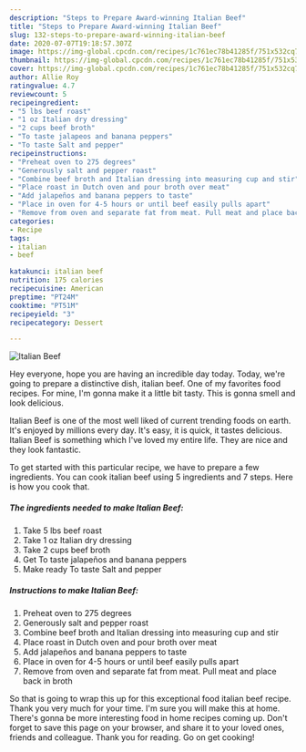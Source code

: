 ```yaml
---
description: "Steps to Prepare Award-winning Italian Beef"
title: "Steps to Prepare Award-winning Italian Beef"
slug: 132-steps-to-prepare-award-winning-italian-beef
date: 2020-07-07T19:18:57.307Z
image: https://img-global.cpcdn.com/recipes/1c761ec78b41285f/751x532cq70/italian-beef-recipe-main-photo.jpg
thumbnail: https://img-global.cpcdn.com/recipes/1c761ec78b41285f/751x532cq70/italian-beef-recipe-main-photo.jpg
cover: https://img-global.cpcdn.com/recipes/1c761ec78b41285f/751x532cq70/italian-beef-recipe-main-photo.jpg
author: Allie Roy
ratingvalue: 4.7
reviewcount: 5
recipeingredient:
- "5 lbs beef roast"
- "1 oz Italian dry dressing"
- "2 cups beef broth"
- "To taste jalapeos and banana peppers"
- "To taste Salt and pepper"
recipeinstructions:
- "Preheat oven to 275 degrees"
- "Generously salt and pepper roast"
- "Combine beef broth and Italian dressing into measuring cup and stir"
- "Place roast in Dutch oven and pour broth over meat"
- "Add jalapeños and banana peppers to taste"
- "Place in oven for 4-5 hours or until beef easily pulls apart"
- "Remove from oven and separate fat from meat. Pull meat and place back in broth"
categories:
- Recipe
tags:
- italian
- beef

katakunci: italian beef 
nutrition: 175 calories
recipecuisine: American
preptime: "PT24M"
cooktime: "PT51M"
recipeyield: "3"
recipecategory: Dessert

---
```



![Italian Beef](https://img-global.cpcdn.com/recipes/1c761ec78b41285f/751x532cq70/italian-beef-recipe-main-photo.jpg)

Hey everyone, hope you are having an incredible day today. Today, we're going to prepare a distinctive dish, italian beef. One of my favorites food recipes. For mine, I'm gonna make it a little bit tasty. This is gonna smell and look delicious.



Italian Beef is one of the most well liked of current trending foods on earth. It's enjoyed by millions every day. It's easy, it is quick, it tastes delicious. Italian Beef is something which I've loved my entire life. They are nice and they look fantastic.


To get started with this particular recipe, we have to prepare a few ingredients. You can cook italian beef using 5 ingredients and 7 steps. Here is how you cook that.

<!--inarticleads1-->

##### The ingredients needed to make Italian Beef:

1. Take 5 lbs beef roast
1. Take 1 oz Italian dry dressing
1. Take 2 cups beef broth
1. Get To taste jalapeños and banana peppers
1. Make ready To taste Salt and pepper




<!--inarticleads2-->

##### Instructions to make Italian Beef:

1. Preheat oven to 275 degrees
1. Generously salt and pepper roast
1. Combine beef broth and Italian dressing into measuring cup and stir
1. Place roast in Dutch oven and pour broth over meat
1. Add jalapeños and banana peppers to taste
1. Place in oven for 4-5 hours or until beef easily pulls apart
1. Remove from oven and separate fat from meat. Pull meat and place back in broth




So that is going to wrap this up for this exceptional food italian beef recipe. Thank you very much for your time. I'm sure you will make this at home. There's gonna be more interesting food in home recipes coming up. Don't forget to save this page on your browser, and share it to your loved ones, friends and colleague. Thank you for reading. Go on get cooking!
